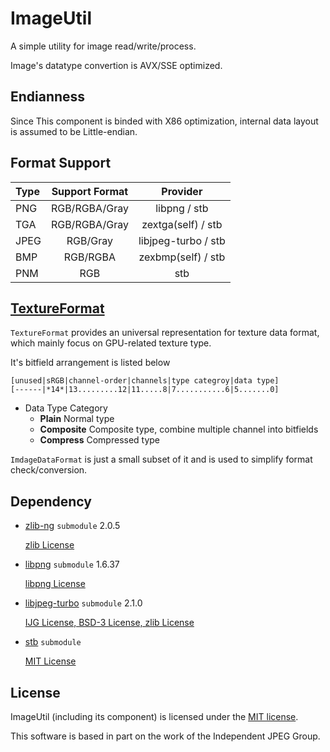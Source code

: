 # ImageUtil

A simple utility for image read/write/process.

Image's datatype convertion is AVX/SSE optimized.

## Endianness

Since This component is binded with X86 optimization, internal data layout is assumed to be Little-endian.

## Format Support

| Type | Support Format | Provider |
|:-------|:-------:|:------:|
| PNG | RGB/RGBA/Gray | libpng / stb |
| TGA | RGB/RGBA/Gray | zextga(self) / stb |
| JPEG | RGB/Gray | libjpeg-turbo / stb |
| BMP | RGB/RGBA | zexbmp(self) / stb |
| PNM | RGB | stb |

## [TextureFormat](./TexFormat.h)

`TextureFormat` provides an universal representation for texture data format, which mainly focus on GPU-related texture type.

It's bitfield arrangement is listed below
```
[unused|sRGB|channel-order|channels|type categroy|data type]
[------|*14*|13.........12|11.....8|7...........6|5.......0]
```
* Data Type Category
  * **Plain** Normal type
  * **Composite** Composite type, combine multiple channel into bitfields
  * **Compress** Compressed type

`ImdageDataFormat` is just a small subset of it and is used to simplify format check/conversion.

## Dependency

* [zlib-ng](https://github.com/zlib-ng/zlib-ng) `submodule` 2.0.5

  [zlib License](../3rdParty/zlib-ng/LICENSE.md)

* [libpng](http://www.libpng.org/pub/png/libpng.html) `submodule` 1.6.37

  [libpng License](../3rdParty/libpng/LICENSE)

* [libjpeg-turbo](https://www.libjpeg-turbo.org/Main/HomePage) `submodule`  2.1.0

  [IJG License, BSD-3 License, zlib License](../3rdParty/libjpeg-turbo/LICENSE.md)
  
* [stb](https://github.com/nothings/stb) `submodule`

  [MIT License](../3rdParty/stb/LICENSE)

## License

ImageUtil (including its component) is licensed under the [MIT license](License.txt).

This software is based in part on the work of the Independent JPEG Group.